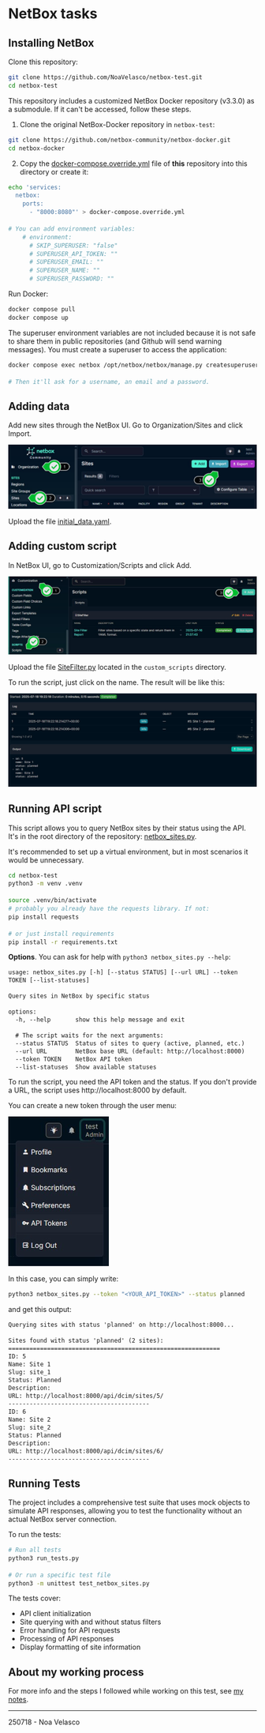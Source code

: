 # NetBox tasks

## Installing NetBox

Clone this repository:

```bash
git clone https://github.com/NoaVelasco/netbox-test.git
cd netbox-test
```

This repository includes a customized NetBox Docker repository (v3.3.0) as a submodule. If it can't be accessed, follow these steps.

1. Clone the original NetBox-Docker repository in `netbox-test`:

```bash
git clone https://github.com/netbox-community/netbox-docker.git
cd netbox-docker
```
2. Copy the [docker-compose.override.yml](docker-compose.override.yml) file of **this** repository into this directory or create it: 
```bash
echo 'services:
  netbox:
    ports:
      - "8000:8080"' > docker-compose.override.yml

# You can add environment variables:
    # environment:
      # SKIP_SUPERUSER: "false"
      # SUPERUSER_API_TOKEN: ""
      # SUPERUSER_EMAIL: ""
      # SUPERUSER_NAME: ""
      # SUPERUSER_PASSWORD: ""
```


Run Docker:
```bash
docker compose pull
docker compose up
```

The superuser environment variables are not included because it is not safe to share them in public repositories (and Github will send warning messages). You must create a superuser to access the application:

```bash
docker compose exec netbox /opt/netbox/netbox/manage.py createsuperuser

# Then it'll ask for a username, an email and a password.
```


## Adding data
Add new sites through the NetBox UI. Go to Organization/Sites and click Import. 

![adding data](how-to/add-data.jpg)

Upload the file [initial_data.yaml](initial_data.yaml).

## Adding custom script
In NetBox UI, go to Customization/Scripts and click Add.

![adding scripts](how-to/add-scripts.jpg)

Upload the file [SiteFilter.py](scripts/SiteFilter.py) located in the `custom_scripts` directory.

To run the script, just click on the name. The result will be like this:

![api-token](how-to/custom-script-output.jpg)


## Running API script
This script allows you to query NetBox sites by their status using the API. It's in the root directory of the repository: [netbox_sites.py](netbox_sites.py).

It's recommended to set up a virtual environment, but in most scenarios it would be unnecessary.  

```bash
cd netbox-test
python3 -m venv .venv

source .venv/bin/activate
# probably you already have the requests library. If not:
pip install requests

# or just install requirements
pip install -r requirements.txt
```

**Options**. You can ask for help with `python3 netbox_sites.py --help`:
```
usage: netbox_sites.py [-h] [--status STATUS] [--url URL] --token TOKEN [--list-statuses]

Query sites in NetBox by specific status

options:
  -h, --help       show this help message and exit

  # The script waits for the next arguments:
  --status STATUS  Status of sites to query (active, planned, etc.)
  --url URL        NetBox base URL (default: http://localhost:8000)
  --token TOKEN    NetBox API token
  --list-statuses  Show available statuses
```

To run the script, you need the API token and the status. If you don't provide a URL, the script uses http://localhost:8000 by default.  

You can create a new token through the user menu:

![api-token](how-to/api-token.jpg)

In this case, you can simply write:

```bash
python3 netbox_sites.py --token "<YOUR_API_TOKEN>" --status planned
```

and get this output: 

```
Querying sites with status 'planned' on http://localhost:8000...

Sites found with status 'planned' (2 sites):
============================================================
ID: 5
Name: Site 1
Slug: site_1
Status: Planned
Description:
URL: http://localhost:8000/api/dcim/sites/5/
----------------------------------------
ID: 6
Name: Site 2
Slug: site_2
Status: Planned
Description:
URL: http://localhost:8000/api/dcim/sites/6/
----------------------------------------
```

## Running Tests

The project includes a comprehensive test suite that uses mock objects to simulate API responses, allowing you to test the functionality without an actual NetBox server connection.

To run the tests:

```bash
# Run all tests
python3 run_tests.py

# Or run a specific test file
python3 -m unittest test_netbox_sites.py
```

The tests cover:
- API client initialization
- Site querying with and without status filters
- Error handling for API requests
- Processing of API responses
- Display formatting of site information


## About my working process
For more info and the steps I followed while working on this test, see [my notes](how-to/notes_en.md).



---

250718 - Noa Velasco